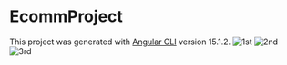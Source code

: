 # EcommProject

This project was generated with [Angular CLI](https://github.com/angular/angular-cli) version 15.1.2.
![1st](https://user-images.githubusercontent.com/96011023/224228129-13955a98-2af5-4347-8917-7e8fdadf70de.jpeg)
![2nd](https://user-images.githubusercontent.com/96011023/224228243-4e8b229d-e867-4d17-8684-55ee5c9eea96.jpeg)
![3rd](https://user-images.githubusercontent.com/96011023/224228354-191c8e59-2168-48c0-ab1b-931c2a2d5c75.jpeg)

